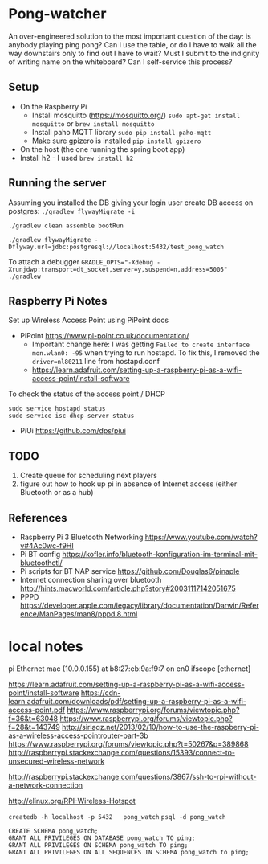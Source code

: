 # Pong-watcher

An over-engineered solution to the most important question of the day: is anybody playing ping pong? Can I use the table,
or do I have to walk all the way downstairs only to find out I have to wait? Must I submit to the indignity of writing
name on the whiteboard? Can I self-service this process?

## Setup
* On the Raspberry Pi
    * Install mosquitto (https://mosquitto.org/)
    `sudo apt-get install mosquitto` or `brew install mosquitto`
    * Install paho MQTT library
    `sudo pip install paho-mqtt`
    * Make sure gpizero is installed
    `pip install gpizero`
* On the host (the one running the spring boot app)
* Install h2 - I used `brew install h2`

## Running the server

Assuming you installed the DB giving your login user create DB access on postgres:
`./gradlew flywayMigrate -i`

`./gradlew clean assemble bootRun`

`./gradlew flywayMigrate -Dflyway.url=jdbc:postgresql://localhost:5432/test_pong_watch`

To attach a debugger
`GRADLE_OPTS="-Xdebug -Xrunjdwp:transport=dt_socket,server=y,suspend=n,address=5005" ./gradlew`

## Raspberry Pi Notes
Set up Wireless Access Point using PiPoint docs
* PiPoint https://www.pi-point.co.uk/documentation/
    * Important change here: I was getting `Failed to create interface mon.wlan0: -95` when trying to run hostapd. To
    fix this, I removed the `driver=nl80211` line from hostapd.conf
    * https://learn.adafruit.com/setting-up-a-raspberry-pi-as-a-wifi-access-point/install-software

To check the status of the access point / DHCP
````
sudo service hostapd status
sudo service isc-dhcp-server status
````
* PiUi https://github.com/dps/piui

## TODO
1. Create queue for scheduling next players
2. figure out how to hook up pi in absence of Internet access (either Bluetooth or as a hub)

## References

* Raspberry Pi 3 Bluetooth Networking https://www.youtube.com/watch?v#4Ac0wc-f9HI
* Pi BT config https://kofler.info/bluetooth-konfiguration-im-terminal-mit-bluetoothctl/
* Pi scripts for BT NAP service https://github.com/Douglas6/pinaple
* Internet connection sharing over bluetooth http://hints.macworld.com/article.php?story#20031117142051675
* PPPD https://developer.apple.com/legacy/library/documentation/Darwin/Reference/ManPages/man8/pppd.8.html


# local notes
pi Ethernet mac
(10.0.0.155) at b8:27:eb:9a:f9:7 on en0 ifscope [ethernet]


https://learn.adafruit.com/setting-up-a-raspberry-pi-as-a-wifi-access-point/install-software
https://cdn-learn.adafruit.com/downloads/pdf/setting-up-a-raspberry-pi-as-a-wifi-access-point.pdf
https://www.raspberrypi.org/forums/viewtopic.php?f=36&t=63048
https://www.raspberrypi.org/forums/viewtopic.php?f=28&t=143749
http://sirlagz.net/2013/02/10/how-to-use-the-raspberry-pi-as-a-wireless-access-pointrouter-part-3b
https://www.raspberrypi.org/forums/viewtopic.php?t=50267&p=389868
http://raspberrypi.stackexchange.com/questions/15393/connect-to-unsecured-wireless-network


http://raspberrypi.stackexchange.com/questions/3867/ssh-to-rpi-without-a-network-connection

http://elinux.org/RPI-Wireless-Hotspot

`createdb -h localhost -p 5432   pong_watch`
`psql -d pong_watch`
```
CREATE SCHEMA pong_watch;
GRANT ALL PRIVILEGES ON DATABASE pong_watch TO ping;
GRANT ALL PRIVILEGES ON SCHEMA pong_watch TO ping;
GRANT ALL PRIVILEGES ON ALL SEQUENCES IN SCHEMA pong_watch to ping;
```